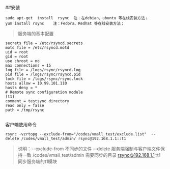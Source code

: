 ##安装

```
sudo apt-get  install  rsync  注：在debian、ubuntu 等在线安装方法；
yum install rsync    注：Fedora、Redhat 等在线安装方法；
```


>服务端的基本配置

```
secrets file = /etc/rsyncd.secrets
motd file = /etc/rsyncd.motd 
uid = root
gid = root
use chroot = no
max connections = 15
log file = /logs/rsync/rsyncd.log
pid file = /logs/rsync/rsyncd.pid
lock file = /logs/rsync/rsync.lock
hosts allow = 10.99.101.110
hosts deny = *
# Remote sync configuration module
[t1]
comment = testsync directory
read only = false
path = /tmp/rsync


```

客户端使用命令
```
rsync -vzrtopg --exclude-from="/codes/vmall_test/exclude.list"  --delete /codes/vmall_test/admin/ rsync@192.168.1.1::t1
```
>说明：--exclude-from 不同步的文件  --delete 服务端强制与客户端文件保持一致    /codes/vmall_test/admin  需要同步的目录
rsync@192.168.1.1::t1 同步服务端的t1模块
